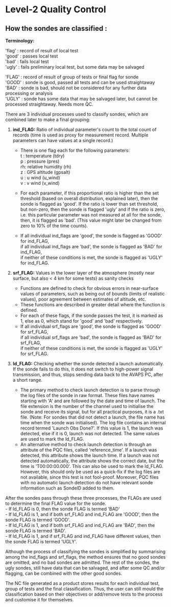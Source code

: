 # Level-2 Quality Control

## How the sondes are classified : 

**Terminology:**

'flag' : record of result of local test  
'good' : passes local test  
'bad'  : fails local test  
'ugly' : fails preliminary local test, but some data may be salvaged  

'FLAG' : record of result of group of tests or final flag for sonde  
'GOOD' : sonde is good, passed all tests and can be used straightaway  
'BAD'  : sonde is bad, should not be considered for any further data processing or analysis  
'UGLY' : sonde has some data that may be salvaged later, but cannot be processed straightaway. Needs more QC.


There are 3 individual processes used to classify sondes, which are combined later to make a final grouping:

1. **ind_FLAG:** Ratio of individual parameter's count to the total count of records (time is used as proxy for measurement record. Multiple parameters can have values at a single record.)
    - There is one flag each for the following parameters:  
    t : temperature (tdry)  
    p : pressure (pres)  
    rh: relative humidity (rh)  
    z : GPS altitude (gpsalt)  
    u : u wind (u_wind)  
    v : v wind (v_wind)  
    
    - For each parameter, if this proportional ratio is higher than the set threshold (based on overall distribution, explained later), then the sonde is flagged as 'good'. If the ratio is lower than set threshold, but non-zero, then the sonde is flagged 'ugly' and if the ratio is zero, i.e. this particular parameter was not measured at all for the sonde, then, it is flagged as 'bad'. (This value might later be changed from zero to 10% of the time counts).
    - If all individual ind_flags are 'good', the sonde is flagged as 'GOOD' for ind_FLAG,  
      if all individual ind_flags are 'bad', the sonde is flagged as 'BAD' for ind_FLAG,  
      if neither of these conditions is met, the sonde is flagged as 'UGLY' for ind_FLAG.
    

2. **srf_FLAG:** Values in the lower layer of the atmosphere (mostly near surface, but also < 4 km for some tests) as sanity checks
    - Functions are defined to check for obvious errors in near-surface values of parameters, such as being out of bounds (limits of realistic values), poor agreement between estimates of altitude, etc.
    - These functions are described in greater detail where the function is defined.
    - For each of these flags, if the sonde passes the test, it is marked as 1, else as 0, which stand for 'good' and 'bad' respectively. 
    - If all individual srf_flags are 'good', the sonde is flagged as 'GOOD' for srf_FLAG,  
      if all individual srf_flags are 'bad', the sonde is flagged as 'BAD' for srf_FLAG,  
      if neither of these conditions is met, the sonde is flagged as 'UGLY' for srf_FLAG.  
      
    
3. **ld_FLAG:** Checking whether the sonde detected a launch automatically. If the sonde fails to do this, it does not switch to high-power signal transmission, and thus, stops sending data back to the AVAPS PC, after a short range. 
    - The primary method to check launch detection is to parse through the log files of the sonde in raw format. These files have names starting with 'A' and are followed by the date and time of launch. The file extension is the number of the channel used to initialise the sonde and receive its signal, but for all practical purposes, it is a .txt file. (Note: For sondes that did not detect a launch, the file name has time when the sonde was initialised). The log file contains an internal record termed 'Launch Obs Done?'. If this value is 1, the launch was detected, else if it is 0, launch was not detected. The same values are used to mark the ld_FLAG.
    - An alternative method to check launch detection is through an attribute of the PQC files, called 'reference_time'. If a launch was detected, this attribute shows the launch time. If a launch was not detected automatically, the attribute shows the correct date, but the time is 'T00:00:00.000'. This can also be used to mark the ld_FLAG. However, this should only be used as a quick-fix if the log files are not available, since this test is not fool-proof. Moreover, PQC files with no automatic launch detection do not have relevant sonde information such as SondeID added to them. 
    
After the sondes pass through these three processes, the FLAGs are used to determine the final FLAG value for the sonde.  
    - If ld_FLAG is 0, then the sonde FLAG is termed 'BAD'  
    - If ld_FLAG is 1, and if both srf_FLAG and ind_FLAG are 'GOOD', then the sonde FLAG is termed 'GOOD'.  
    - If ld_FLAG is 1, and if both srf_FLAG and ind_FLAG are 'BAD', then the sonde FLAG is termed 'BAD'.  
    - If ld_FLAG is 1, and if srf_FLAG and ind_FLAG have different values, then the sonde FLAG is termed 'UGLY'.   
      
Although the process of classifying the sondes is simplified by summarising among the ind_flags and srf_flags, the method ensures that no good sondes are omitted, and no bad sondes are admitted. The rest of the sondes, the ugly sondes, still have data that can be salvaged, and after some QC and/or flagging, can be combined with the other good sondes.  
  
The NC file generated as a product stores results for each individual test, group of tests and the final classification. Thus, the user can still mould the classification based on their objectives or add/remove tests to the process and customise it for themselves.